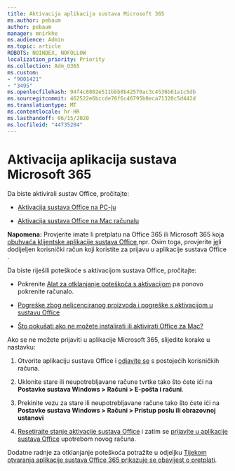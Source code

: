 ```yaml
---
title: Aktivacija aplikacija sustava Microsoft 365
ms.author: pebaum
author: pebaum
manager: mnirkhe
ms.audience: Admin
ms.topic: article
ROBOTS: NOINDEX, NOFOLLOW
localization_priority: Priority
ms.collection: Adm_O365
ms.custom:
- "9001421"
- "3495"
ms.openlocfilehash: 94f4c8802e511bbb8b42570ac3c4536b61a1c5db
ms.sourcegitcommit: 462522e6bccde76f6c46795b0eca71320c5d442d
ms.translationtype: MT
ms.contentlocale: hr-HR
ms.lasthandoff: 06/15/2020
ms.locfileid: "44735204"
---
```

# <a name="activating-microsoft-365-apps"></a>Aktivacija aplikacija sustava Microsoft 365

Da biste aktivirali sustav Office, pročitajte:

- [Aktivacija sustava Office na PC-ju](https://support.office.com/article/activate-office-5bd38f38-db92-448b-a982-ad170b1e187e) 

- [Aktivacija sustava Office na Mac računalu](https://support.office.com/article/activate-office-for-mac-7f6646b1-bb14-422a-9ad4-a53410fcefb2)

**Napomena:**  Provjerite imate li pretplatu na Office 365 ili Microsoft 365 koja [obuhvaća klijentske aplikacije sustava Office,](https://support.office.com/article/28cbc8cf-1332-4f04-9123-9b660abb629e)npr. Osim toga, provjerite [je](https://docs.microsoft.com/microsoft-365/admin/manage/assign-licenses-to-users)li dodijeljen korisnički račun koji koristite za prijavu u aplikacije sustava Office .

Da biste riješili poteškoće s aktivacijom sustava Office, pročitajte:

- Pokrenite [Alat za otklanjanje poteškoća s aktivacijom](https://aka.ms/SARA-OfficeActivation-Alchemy) pa ponovo pokrenite računalo.
- [Pogreške zbog nelicenciranog proizvoda i pogreške s aktivacijom u sustavu Office](https://support.office.com/article/unlicensed-product-and-activation-errors-in-office-0d23d3c0-c19c-4b2f-9845-5344fedc4380)

- [Što pokušati ako ne možete instalirati ili aktivirati Office za Mac?](https://support.office.com/article/what-to-try-if-you-can-t-install-or-activate-office-for-mac-5efba2b4-b1e6-4e5f-bf3c-6ab945d03dea)

Ako se ne možete prijaviti u aplikacije Microsoft 365, slijedite korake u nastavku:

1. Otvorite aplikaciju sustava Office i [odjavite se](https://go.microsoft.com/fwlink/?linkid=2114082) s postojećih korisničkih računa.

2. Uklonite stare ili neupotrebljavane račune tvrtke tako što ćete ići na **Postavke sustava Windows > Računi > E-pošta i računi**.

3. Prekinite vezu za stare ili neupotrebljavane račune tako što ćete ići na **Postavke sustava Windows > Računi > Pristup poslu ili obrazovnoj ustanovi**

4. [Resetirajte stanje aktivacije sustava Office](https://docs.microsoft.com/office365/troubleshoot/activation/reset-office-365-proplus-activation-state) i zatim se [prijavite u aplikacije sustava Office](https://support.office.com/article/sign-in-to-office-b9582171-fd1f-4284-9846-bdd72bb28426) upotrebom novog računa.

Dodatne radnje za otklanjanje poteškoća potražite u odjeljku [Tijekom otvaranja aplikacije sustava Office 365 prikazuje se obavijest o pretplati](https://support.office.com/article/a-subscription-notice-appears-when-i-open-an-office-365-application-4cabe32c-f594-4c0e-9191-3d3ade10cceb).
